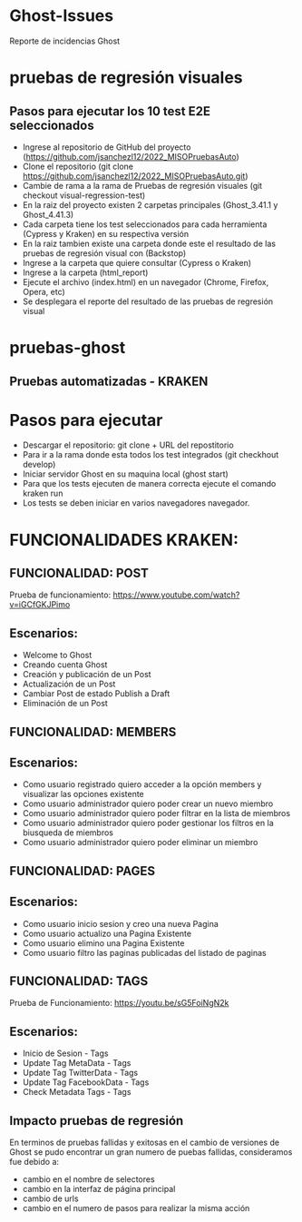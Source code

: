 # Ghost-Issues
Reporte de incidencias Ghost 

# pruebas de regresión visuales
## Pasos para ejecutar los 10 test E2E seleccionados
- Ingrese al repositorio de GitHub del proyecto (https://github.com/jsanchezl12/2022_MISOPruebasAuto)
- Clone el repositorio (git clone https://github.com/jsanchezl12/2022_MISOPruebasAuto.git)
- Cambie de rama a la rama de Pruebas de regresión visuales (git checkout visual-regression-test)
- En la raiz del proyecto existen 2 carpetas principales (Ghost_3.41.1 y Ghost_4.41.3)
- Cada carpeta tiene los test seleccionados para cada herramienta (Cypress y Kraken) en su respectiva versión
- En la raiz tambien existe una carpeta donde este el resultado de las pruebas de regresión visual con (Backstop)
- Ingrese a la carpeta que quiere consultar (Cypress o Kraken)
- Ingrese a la carpeta (html_report)
- Ejecute el archivo (index.html) en un navegador (Chrome, Firefox, Opera, etc)
- Se desplegara el reporte del resultado de las pruebas de regresión visual


# pruebas-ghost
## Pruebas automatizadas - KRAKEN

# Pasos para ejecutar
- Descargar el repositorio: git clone + URL del repostitorio
- Para ir a la rama donde esta todos los test integrados (git checkhout develop)
- Iniciar servidor Ghost en su maquina local (ghost start)
- Para que los tests ejecuten de manera correcta ejecute el comando kraken run
- Los tests se deben iniciar en varios navegadores navegador. 

# FUNCIONALIDADES KRAKEN:

## FUNCIONALIDAD: POST
Prueba de funcionamiento: https://www.youtube.com/watch?v=iGCfGKJPimo

## Escenarios:
- Welcome to Ghost
- Creando cuenta Ghost
- Creación y publicación de un Post
- Actualización de un Post
- Cambiar Post de estado Publish a Draft
- Eliminación de un Post

## FUNCIONALIDAD: MEMBERS

## Escenarios:
- Como usuario registrado quiero acceder a la opción members y visualizar las opciones existente
- Como usuario administrador quiero poder crear un nuevo miembro
- Como usuario administrador quiero poder filtrar en la lista de miembros
- Como usuario administrador quiero poder gestionar los filtros en la biusqueda de miembros
- Como usuario administrador quiero poder eliminar un miembro

## FUNCIONALIDAD: PAGES

## Escenarios:
- Como usuario inicio sesion y creo una nueva Pagina
- Como usuario actualizo una Pagina Existente
- Como usuario elimino una Pagina Existente
- Como usuario filtro las paginas publicadas del listado de paginas

## FUNCIONALIDAD: TAGS
Prueba de Funcionamiento: https://youtu.be/sG5FoiNgN2k

## Escenarios:
- Inicio de Sesion - Tags
- Update Tag MetaData - Tags
- Update Tag TwitterData - Tags
- Update Tag FacebookData - Tags
- Check Metadata Tags - Tags

## Impacto pruebas de regresión
En terminos de pruebas fallidas y exitosas en el cambio de versiones de Ghost se pudo encontrar un gran numero de puebas fallidas, consideramos fue debido a:
- cambio en el nombre de selectores
- cambio en la  interfaz de página principal
- cambio de urls
- cambio en el numero de pasos para realizar la misma acción
